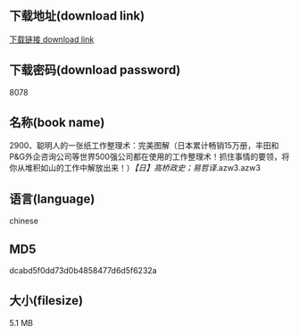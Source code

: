## 下载地址(download link)
[下载链接 download link](https://voluble-croquembouche-d321dc.netlify.app/?s=2900%E3%80%81%E8%81%AA%E6%98%8E%E4%BA%BA%E7%9A%84%E4%B8%80%E5%BC%A0%E7%BA%B8%E5%B7%A5%E4%BD%9C%E6%95%B4%E7%90%86%E6%9C%AF%EF%BC%9A%E5%AE%8C%E7%BE%8E%E5%9B%BE%E8%A7%A3%EF%BC%88%E6%97%A5%E6%9C%AC%E7%B4%AF%E8%AE%A1%E7%95%85%E9%94%8015%E4%B8%87%E5%86%8C%EF%BC%8C%E4%B8%B0%E7%94%B0%E5%92%8CP%26G%E5%A4%96%E4%BC%81%E5%92%A8%E8%AF%A2%E5%85%AC%E5%8F%B8%E7%AD%89%E4%B8%96%E7%95%8C500%E5%BC%BA%E5%85%AC%E5%8F%B8%E9%83%BD%E5%9C%A8%E4%BD%BF%E7%94%A8%E7%9A%84%E5%B7%A5%E4%BD%9C%E6%95%B4%E7%90%86%E6%9C%AF%EF%BC%81%E6%8A%93%E4%BD%8F%E4%BA%8B%E6%83%85%E7%9A%84%E8%A6%81%E9%A2%86%EF%BC%8C%E5%B0%86%E4%BD%A0%E4%BB%8E%E5%A0%86%E7%A7%AF%E5%A6%82%E5%B1%B1%E7%9A%84%E5%B7%A5%E4%BD%9C%E4%B8%AD%E8%A7%A3%E6%94%BE%E5%87%BA%E6%9D%A5%EF%BC%81%EF%BC%89_%E3%80%90%E6%97%A5%E3%80%91%E9%AB%98%E6%A1%A5%E6%94%BF%E5%8F%B2%EF%BC%9B%E6%98%93%E5%93%B2%E8%AF%91_.azw3)

## 下载密码(download password)
8078

## 名称(book name)
2900、聪明人的一张纸工作整理术：完美图解（日本累计畅销15万册，丰田和P&G外企咨询公司等世界500强公司都在使用的工作整理术！抓住事情的要领，将你从堆积如山的工作中解放出来！）_【日】高桥政史；易哲译_.azw3.azw3

## 语言(language)
chinese

## MD5
dcabd5f0dd73d0b4858477d6d5f6232a

## 大小(filesize)
5.1 MB
